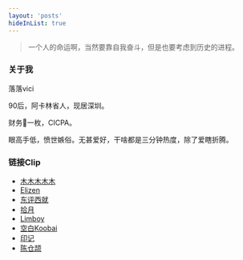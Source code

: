 ```yaml
---
layout: 'posts'
hideInList: true
---
```

> 一个人的命运啊，当然要靠自我奋斗，但是也要考虑到历史的进程。
  
### 关于我

落落vici

90后，阿卡林省人，现居深圳。

财务🐶一枚，CICPA。

眼高手低，愤世嫉俗。无甚爱好，干啥都是三分钟热度，除了爱瞎折腾。


### 链接Clip

- [木木木木木](https://immmmm.com/)
- [Elizen](https://elizen.me/)
- [东评西就](https://blog.dongjunke.cn/)
- [拾月](https://www.skyue.com/)
- [Limboy](https://limboy.me/about/)
- [空白Koobai](https://koobai.com/)
- [印记](https://yinji.org/)
- [陈仓颉](https://imzm.im/)





